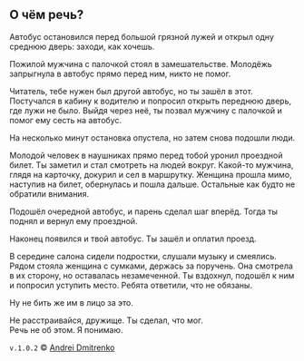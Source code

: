 ## О чём речь?

Автобус остановился перед большой грязной лужей и открыл одну среднюю дверь: заходи, как хочешь.

Пожилой мужчина с палочкой стоял в замешательстве. Молодёжь запрыгнула в автобус прямо перед ним, никто не помог.

Читатель, тебе нужен был другой автобус, но ты зашёл в этот. Постучался в кабину к водителю и попросил открыть переднюю дверь, где лужи не было. Выйдя через неё, ты позвал мужчину с палочкой и помог ему сесть на автобус.

На несколько минут остановка опустела, но затем снова подошли люди.

Молодой человек  в наушниках прямо перед тобой уронил проездной билет. Ты заметил и стал смотреть на людей вокруг. Какой-то мужчина, глядя на карточку, докурил и сел в маршрутку. Женщина прошла мимо, наступив на билет, обернулась и пошла дальше. Остальные как будто не обратили внимания.

Подошёл очередной автобус, и парень сделал шаг вперёд. Тогда ты поднял и вернул ему проездной.

Наконец появился и твой автобус. Ты зашёл и оплатил проезд.

В середине салона сидели подростки, слушали музыку и смеялись. Рядом стояла женщина с сумками, держась за поручень. Она смотрела в их сторону, но оставалась незамеченной. Ты вздохнул, подошёл к ним и попросил уступить место. Ребята ответили, что не обязаны.

Ну не бить же им в лицо за это.

Не расстраивайся, дружище. Ты сделал, что мог.  
Речь не об этом. Я понимаю.


`v.1.0.2` &copy; [Andrei Dmitrenko](https://finelit.github.io/blog/)
